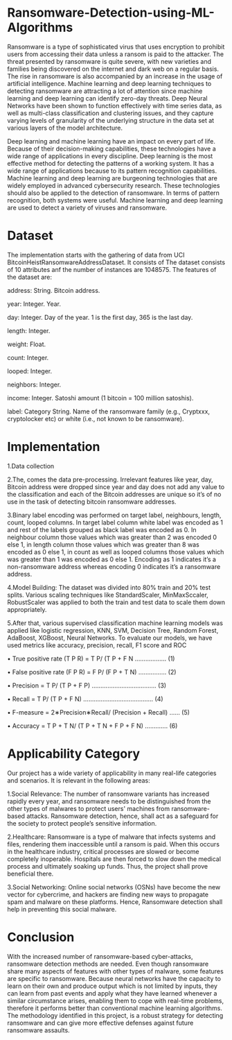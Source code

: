 # Ransomware-Detection-using-ML-Algorithms
Ransomware is a type of sophisticated virus that uses encryption to prohibit users from accessing their data unless a ransom is paid to the attacker. The threat presented by ransomware is quite severe, with new varieties and families being discovered on the internet and dark web on a regular basis. The rise in ransomware is also accompanied by an increase in the usage of artificial intelligence. Machine learning and deep learning techniques to detecting ransomware are attracting a lot of attention since machine learning and deep learning can identify zero-day threats. Deep Neural Networks have been shown to function effectively with time series data, as well as multi-class classification and clustering issues, and they capture varying levels of granularity of the underlying structure in the data set at various layers of the model architecture.

Deep learning and machine learning have an impact on every part of life. Because of their decision-making capabilities, these technologies have a wide range of applications in every discipline. Deep learning is the most effective method for detecting the patterns of a working system. It has a wide range of applications because to its pattern recognition capabilities. Machine learning and deep learning are burgeoning technologies that are widely employed in advanced cybersecurity research. These technologies should also be applied to the detection of ransomware. In terms of pattern recognition, both systems were useful. Machine learning and deep learning are used to detect a variety of viruses and ransomware.

# Dataset
The implementation starts with the gathering of data from UCI BitcoinHeistRansomwareAddressDataset. It consists of The dataset consists of 10 attributes anf the number of instances are 1048575. The features of the dataset are:

address: String. Bitcoin address.

year: Integer. Year.

day: Integer. Day of the year. 1 is the first day, 365 is the last day.

length: Integer.

weight: Float.

count: Integer.

looped: Integer.

neighbors: Integer.

income: Integer. Satoshi amount (1 bitcoin = 100 million satoshis).

label: Category String. Name of the ransomware family (e.g., Cryptxxx, cryptolocker etc) or white (i.e., not known to be ransomware).

# Implementation
1.Data collection

2.The, comes the data pre-processing. Irrelevant features like year, day, Bitcoin address were dropped since year and day does not add any value to the classification and each of the Bitcoin addresses are unique so it’s of no use in the task of detecting bitcoin ransomware addresses.

3.Binary label encoding was performed on target label, neighbours, length, count, looped columns. In target label column white label was encoded as 1 and rest of the labels grouped as black label was encoded as 0. In neighbour column those values which was greater than 2 was encoded 0 else 1, in length column those values which was greater than 8 was encoded as 0 else 1, in count as well as looped columns those values which was greater than 1 was encoded as 0 else 1. Encoding as 1 indicates it’s a non-ransomware address whereas encoding 0 indicates it’s a ransomware address.

4.Model Building: The dataset was divided into 80% train and 20% test splits. Various scaling techniques like StandardScaler, MinMaxSccaler, RobustScaler was applied to both the train and test data to scale them down appropriately.

5.After that, various supervised classification machine learning models was applied like logistic regression, KNN, SVM, Decision Tree, Random Forest, AdaBoost, XGBoost, Neural Networks. To evaluate our models, we have used metrics like accuracy, precision, recall, F1 score and ROC

• True positive rate (T P R) = T P/ (T P + F N ……………... (1)

• False positive rate (F P R) = F P/ (F P + T N) ……………. (2)

• Precision = T P/ (T P + F P) ………………………………. (3)

• Recall = T P/ (T P + F N) …………………………………. (4)

• F-measure = 2∗Precision∗Recall/ (Precision + Recall) …… (5)

• Accuracy = T P + T N/ (T P + T N + F P + F N) …………. (6)

# Applicability Category
Our project has a wide variety of applicability in many real-life categories and scenarios. It is relevant in the following areas:

1.Social Relevance: The number of ransomware variants has increased rapidly every year, and ransomware needs to be distinguished from the other types of malwares to protect users' machines from ransomware-based attacks. Ransomware detection, hence, shall act as a safeguard for the society to protect people’s sensitive information.

2.Healthcare: Ransomware is a type of malware that infects systems and files, rendering them inaccessible until a ransom is paid. When this occurs in the healthcare industry, critical processes are slowed or become completely inoperable. Hospitals are then forced to slow down the medical process and ultimately soaking up funds. Thus, the project shall prove beneficial there.

3.Social Networking: Online social networks (OSNs) have become the new vector for cybercrime, and hackers are finding new ways to propagate spam and malware on these platforms. Hence, Ransomware detection shall help in preventing this social malware.

# Conclusion
With the increased number of ransomware-based cyber-attacks, ransomware detection methods are needed. Even though ransomware share many aspects of features with other types of malware, some features are specific to ransomware. Because neural networks have the capacity to learn on their own and produce output which is not limited by inputs, they can learn from past events and apply what they have learned whenever a similar circumstance arises, enabling them to cope with real-time problems, therefore it performs better than conventional machine learning algorithms. The methodology identified in this project, is a robust strategy for detecting ransomware and can give more effective defenses against future ransomware assaults.
